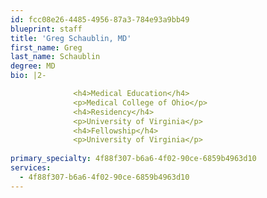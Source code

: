 ```yaml
---
id: fcc08e26-4485-4956-87a3-784e93a9bb49
blueprint: staff
title: 'Greg Schaublin, MD'
first_name: Greg
last_name: Schaublin
degree: MD
bio: |2-

              <h4>Medical Education</h4>
              <p>Medical College of Ohio</p>
              <h4>Residency</h4>
              <p>University of Virginia</p>
              <h4>Fellowship</h4>
              <p>University of Virginia</p>
          
primary_specialty: 4f88f307-b6a6-4f02-90ce-6859b4963d10
services:
  - 4f88f307-b6a6-4f02-90ce-6859b4963d10
---
```

